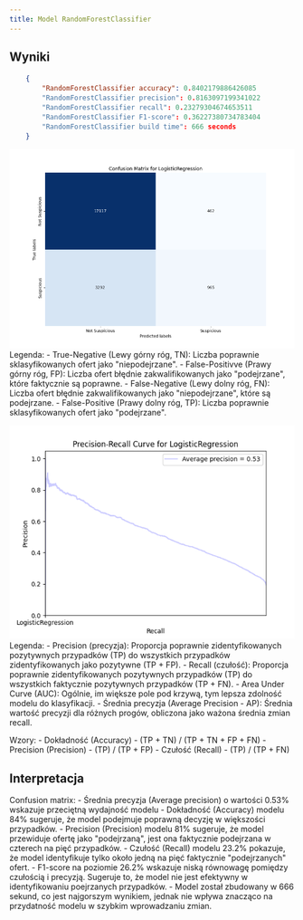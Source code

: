 ```yaml
---
title: Model RandomForestClassifier
---
```



## Wyniki

```json
    {
        "RandomForestClassifier accuracy": 0.8402179886426085
        "RandomForestClassifier precision": 0.8163097199341022
        "RandomForestClassifier recall": 0.23279304674653511
        "RandomForestClassifier F1-score": 0.36227380734783404
        "RandomForestClassifier build time": 666 seconds
    }
```


![Confusion Matrix](/static/assets/confusion-matrix-logistics-regression.png)
Legenda:
    - True-Negative (Lewy górny róg, TN): Liczba poprawnie sklasyfikowanych ofert jako "niepodejrzane".
    - False-Positivve (Prawy górny róg, FP): Liczba ofert błędnie zakwalifikowanych jako "podejrzane", które faktycznie są poprawne.
    - False-Negative (Lewy dolny róg, FN): Liczba ofert błędnie zakwalifikowanych jako "niepodejrzane", które są podejrzane.
    - False-Positive (Prawy dolny róg, TP): Liczba poprawnie sklasyfikowanych ofert jako "podejrzane".

![Precision Recall](/static/assets/precision-recall-logistics-regression.png)
Legenda:
    - Precision (precyzja): Proporcja poprawnie zidentyfikowanych pozytywnych przypadków (TP) do wszystkich przypadków zidentyfikowanych jako pozytywne (TP + FP).
    - Recall (czułość): Proporcja poprawnie zidentyfikowanych pozytywnych przypadków (TP) do wszystkich faktycznie pozytywnych przypadków (TP + FN).
    - Area Under Curve (AUC): Ogólnie, im większe pole pod krzywą, tym lepsza zdolność modelu do klasyfikacji.
    - Średnia precyzja (Average Precision - AP): Średnia wartość precyzji dla różnych progów, obliczona jako ważona średnia zmian recall.

Wzory:
    - Dokładność (Accuracy) -  (TP + TN) / (TP + TN + FP + FN)
    - Precision (Precision) -  (TP) / (TP + FP) 
    - Czułość (Recall) - (TP) / (TP + FN)
## Interpretacja

Confusion matrix:
    - Średnia precyzja (Average precision) o wartości 0.53% wskazuje przeciętną wydajność modelu
    - Dokładność (Accuracy) modelu  84% sugeruje, że model podejmuje poprawną decyzję w większości przypadków.
    - Precision (Precision) modelu  81% sugeruje, że model przewiduje ofertę jako "podejrzaną", jest ona faktycznie podejrzana w czterech na pięć przypadków.
    - Czułość (Recall) modelu 23.2% pokazuje, że model identyfikuje tylko około jedną na pięć faktycznie "podejrzanych" ofert.
    - F1-score na poziomie 26.2% wskazuje niską równowagę pomiędzy czułością i precyzją. Sugeruje to, że model nie jest efektywny w identyfikowaniu poejrzanych przypadków.
    - Model został zbudowany w 666 sekund, co jest najgorszym wynikiem, jednak nie wpływa znacząco na przydatność modelu w szybkim wprowadzaniu zmian.
